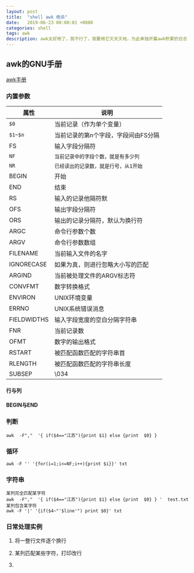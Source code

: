 ```yaml
---
layout: post
title:  "shell awk 绝杀"
date:   2019-06-23 00:00:01 +0800
categories: shell
tags: awk
description: awk太好用了，我不行了，我要用它灭天灭地，为此单独开篇awk积累的日志
---
```

## awk的GNU手册

[awk手册](http://www.gnu.org/software/gawk/manual/gawk.html)

### 内置参数

|属性|说明|
|-|-|
|`$0`|当前记录（作为单个变量）|
|`$1~$n`|当前记录的第n个字段，字段间由FS分隔|
|FS|输入字段分隔符|
|`NF`|`当前记录中的字段个数，就是有多少列`|
|`NR`|`已经读出的记录数，就是行号，从1开始`|
|BEGIN|开始|
|END|结束|
|RS|输入的记录他隔符默|
|OFS|输出字段分隔符|
|ORS|输出的记录分隔符，默认为换行符|
|ARGC|命令行参数个数|
|ARGV|命令行参数数组|
|FILENAME|当前输入文件的名字|
|IGNORECASE|如果为真，则进行忽略大小写的匹配|
|ARGIND|当前被处理文件的ARGV标志符|
|CONVFMT|数字转换格式|
|ENVIRON|UNIX环境变量|
|ERRNO|UNIX系统错误消息|
|FIELDWIDTHS|输入字段宽度的空白分隔字符串|
|FNR|当前记录数|
|OFMT|数字的输出格式|
|RSTART|被匹配函数匹配的字符串首|
|RLENGTH|被匹配函数匹配的字符串长度|
|SUBSEP|\034|

#### 行与列

#### BEGIN与END

### 判断

    awk  -F","  '{ if($4=="江苏"){print $1} else {print  $0} }

### 循环

    awk -F '' '{for(i=1;i<=NF;i++){print $i}}' txt

### 字符串

    某列完全匹配某字符
    awk  -F","  '{ if($4=="江苏"){print $1} else {print  $0} } '  test.txt
    某列包含某字符
    awk -F '|' '{if($4~"'$line'") print $0}' txt

### 日常处理实例

1. 将一整行文件逐个换行

2. 某列匹配某些字符，打印改行

3.
